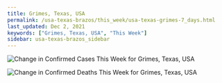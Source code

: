 ```yaml
---
title: Grimes, Texas, USA
permalink: /usa-texas-brazos/this_week/usa-texas-grimes-7_days.html
last_updated: Dec 2, 2021
keywords: ["Grimes, Texas, USA", "This Week"]
sidebar: usa-texas-brazos_sidebar
---
```


![Change in Confirmed Cases This Week for Grimes, Texas, USA](/covid_tracker/images/graphs/usa-texas-grimes-delta_confirmed-7_days_graph.png)

![Change in Confirmed Deaths This Week for Grimes, Texas, USA](/covid_tracker/images/graphs/usa-texas-grimes-delta_deaths-7_days_graph.png)
